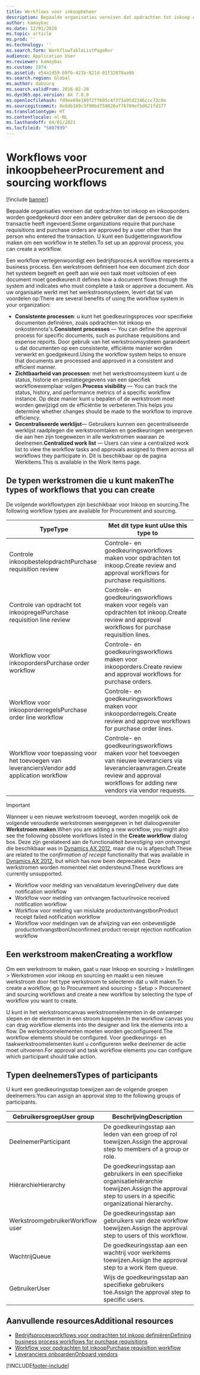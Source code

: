 ```yaml
---
title: Workflows voor inkoopbeheer
description: Bepaalde organisaties vereisen dat opdrachten tot inkoop en inkooporders worden goedgekeurd door een andere gebruiker dan de persoon die de transactie heeft ingevoerd. U kunt een budgetteringsworkflow maken om een workflow in te stellen.
author: kamaybac
ms.date: 12/01/2020
ms.topic: article
ms.prod: ''
ms.technology: ''
ms.search.form: WorkflowTableListPageRnr
audience: Application User
ms.reviewer: kamaybac
ms.custom: 2074
ms.assetid: e54a1d59-b9fb-421b-821d-01f32878aa9b
ms.search.region: Global
ms.author: dabourq
ms.search.validFrom: 2016-02-28
ms.dyn365.ops.version: AX 7.0.0
ms.openlocfilehash: fd9ee69e180f2ff605c4f373a95d2346ccc73c0e
ms.sourcegitcommit: 0e8db169c3f90bd750826af76709ef5d621fd377
ms.translationtype: HT
ms.contentlocale: nl-NL
ms.lasthandoff: 04/01/2021
ms.locfileid: "5807939"
---
```

# <a name="procurement-and-sourcing-workflows"></a><span data-ttu-id="8a4af-104">Workflows voor inkoopbeheer</span><span class="sxs-lookup"><span data-stu-id="8a4af-104">Procurement and sourcing workflows</span></span>

[!include [banner](../includes/banner.md)]

<span data-ttu-id="8a4af-105">Bepaalde organisaties vereisen dat opdrachten tot inkoop en inkooporders worden goedgekeurd door een andere gebruiker dan de persoon die de transactie heeft ingevoerd.</span><span class="sxs-lookup"><span data-stu-id="8a4af-105">Some organizations require that purchase requisitions and purchase orders are approved by a user other than the person who entered the transaction.</span></span> <span data-ttu-id="8a4af-106">U kunt een budgetteringsworkflow maken om een workflow in te stellen.</span><span class="sxs-lookup"><span data-stu-id="8a4af-106">To set up an approval process, you can create a workflow.</span></span>

<span data-ttu-id="8a4af-107">Een workflow vertegenwoordigt een bedrijfsproces.</span><span class="sxs-lookup"><span data-stu-id="8a4af-107">A workflow represents a business process.</span></span> <span data-ttu-id="8a4af-108">Een werkstroom definieert hoe een document zich door het systeem begeeft en geeft aan wie een taak moet voltooien of een document moet goedkeuren.</span><span class="sxs-lookup"><span data-stu-id="8a4af-108">It defines how a document flows through the system and indicates who must complete a task or approve a document.</span></span> <span data-ttu-id="8a4af-109">Als uw organisatie werkt met het werkstroomsysteem, levert dat tal van voordelen op:</span><span class="sxs-lookup"><span data-stu-id="8a4af-109">There are several benefits of using the workflow system in your organization:</span></span>

- <span data-ttu-id="8a4af-110">**Consistente processen**: u kunt het goedkeuringsproces voor specifieke documenten definiëren, zoals opdrachten tot inkoop en onkostennota's.</span><span class="sxs-lookup"><span data-stu-id="8a4af-110">**Consistent processes** — You can define the approval process for specific documents, such as purchase requisitions and expense reports.</span></span> <span data-ttu-id="8a4af-111">Door gebruik van het werkstroomsysteem garandeert u dat documenten op een consistente, efficiënte manier worden verwerkt en goedgekeurd.</span><span class="sxs-lookup"><span data-stu-id="8a4af-111">Using the workflow system helps to ensure that documents are processed and approved in a consistent and efficient manner.</span></span>
- <span data-ttu-id="8a4af-112">**Zichtbaarheid van processen**: met het werkstroomsysteem kunt u de status, historie en prestatiegegevens van een specifiek workflowexemplaar volgen.</span><span class="sxs-lookup"><span data-stu-id="8a4af-112">**Process visibility** — You can track the status, history, and performance metrics of a specific workflow instance.</span></span> <span data-ttu-id="8a4af-113">Op deze manier kunt u bepalen of de werkstroom moet worden gewijzigd om de efficiëntie te verbeteren.</span><span class="sxs-lookup"><span data-stu-id="8a4af-113">This helps you determine whether changes should be made to the workflow to improve efficiency.</span></span>
- <span data-ttu-id="8a4af-114">**Gecentraliseerde werklijst**— Gebruikers kunnen een gecentraliseerde werklijst raadplegen die werkstroomtaken en goedkeuringen weergeven die aan hen zijn toegewezen in alle werkstromen waaraan ze deelnemen.</span><span class="sxs-lookup"><span data-stu-id="8a4af-114">**Centralized work list** — Users can view a centralized work list to view the workflow tasks and approvals assigned to them across all workflows they participate in.</span></span> <span data-ttu-id="8a4af-115">Dit is beschikbaar op de pagina Werkitems.</span><span class="sxs-lookup"><span data-stu-id="8a4af-115">This is available in the Work items page.</span></span>

## <a name="the-types-of-workflows-that-you-can-create"></a><span data-ttu-id="8a4af-116"> De typen werkstromen die u kunt maken</span><span class="sxs-lookup"><span data-stu-id="8a4af-116">The types of workflows that you can create</span></span>

<span data-ttu-id="8a4af-117">De volgende workflowtypen zijn beschikbaar voor Inkoop en sourcing.</span><span class="sxs-lookup"><span data-stu-id="8a4af-117">The following workflow types are available for Procurement and sourcing.</span></span>

| <span data-ttu-id="8a4af-118">Type</span><span class="sxs-lookup"><span data-stu-id="8a4af-118">Type</span></span> | <span data-ttu-id="8a4af-119">Met dit type kunt u</span><span class="sxs-lookup"><span data-stu-id="8a4af-119">Use this type to</span></span> |
|---|---|
| <span data-ttu-id="8a4af-120">Controle inkoopbestelopdracht</span><span class="sxs-lookup"><span data-stu-id="8a4af-120">Purchase requisition review</span></span> | <span data-ttu-id="8a4af-121">Controle- en goedkeuringsworkflows maken voor opdrachten tot inkoop.</span><span class="sxs-lookup"><span data-stu-id="8a4af-121">Create review and approval workflows for purchase requisitions.</span></span> |
| <span data-ttu-id="8a4af-122">Controle van opdracht tot inkoopregel</span><span class="sxs-lookup"><span data-stu-id="8a4af-122">Purchase requisition line review</span></span> | <span data-ttu-id="8a4af-123">Controle- en goedkeuringsworkflows maken voor regels van opdrachten tot inkoop.</span><span class="sxs-lookup"><span data-stu-id="8a4af-123">Create review and approval workflows for purchase requisition lines.</span></span> |
| <span data-ttu-id="8a4af-124">Workflow voor inkooporders</span><span class="sxs-lookup"><span data-stu-id="8a4af-124">Purchase order workflow</span></span> | <span data-ttu-id="8a4af-125">Controle- en goedkeuringsworkflows maken voor inkooporders.</span><span class="sxs-lookup"><span data-stu-id="8a4af-125">Create review and approval workflows for purchase orders.</span></span> |
| <span data-ttu-id="8a4af-126">Workflow voor inkooporderregels</span><span class="sxs-lookup"><span data-stu-id="8a4af-126">Purchase order line workflow</span></span> | <span data-ttu-id="8a4af-127">Controle- en goedkeuringsworkflows maken voor inkooporderregels.</span><span class="sxs-lookup"><span data-stu-id="8a4af-127">Create review and approve workflows for purchase order lines.</span></span> |
| <span data-ttu-id="8a4af-128">Workflow voor toepassing voor het toevoegen van leveranciers</span><span class="sxs-lookup"><span data-stu-id="8a4af-128">Vendor add application workflow</span></span> | <span data-ttu-id="8a4af-129">Controle- en goedkeuringsworkflows maken voor het toevoegen van nieuwe leveranciers via leverancieraanvragen.</span><span class="sxs-lookup"><span data-stu-id="8a4af-129">Create review and approval workflows for adding new vendors via vendor requests.</span></span> |

> [!IMPORTANT]
> <span data-ttu-id="8a4af-130">Wanneer u een nieuwe werkstroom toevoegt, worden mogelijk ook de volgende verouderde werkstromen weergegeven in het dialoogvenster **Werkstroom maken**.</span><span class="sxs-lookup"><span data-stu-id="8a4af-130">When you are adding a new workflow, you might also see the following obsolete workflows listed in the **Create workflow** dialog box.</span></span> <span data-ttu-id="8a4af-131">Deze zijn gerelateerd aan de functionaliteit *bevestiging van ontvangst* die beschikbaar was in [Dynamics AX 2012](https://docs.microsoft.com/dynamicsax-2012/appuser-itpro/set-up-procurement-and-sourcing-workflows), maar die nu is afgeschaft.</span><span class="sxs-lookup"><span data-stu-id="8a4af-131">These are related to the *confirmation of receipt* functionality that was available in [Dynamics AX 2012](https://docs.microsoft.com/dynamicsax-2012/appuser-itpro/set-up-procurement-and-sourcing-workflows), but which has now been deprecated.</span></span> <span data-ttu-id="8a4af-132">Deze werkstromen worden momenteel niet ondersteund.</span><span class="sxs-lookup"><span data-stu-id="8a4af-132">These workflows are currently unsupported.</span></span>
> 
> - <span data-ttu-id="8a4af-133">Workflow voor melding van vervaldatum levering</span><span class="sxs-lookup"><span data-stu-id="8a4af-133">Delivery due date notification workflow</span></span>
> - <span data-ttu-id="8a4af-134">Workflow voor melding van ontvangen factuur</span><span class="sxs-lookup"><span data-stu-id="8a4af-134">Invoice received notification workflow</span></span>
> - <span data-ttu-id="8a4af-135">Workflow voor melding van mislukte productontvangstbon</span><span class="sxs-lookup"><span data-stu-id="8a4af-135">Product receipt failed notification workflow</span></span>
> - <span data-ttu-id="8a4af-136">Workflow voor meldingen van de afwijzing van een onbevestigde productontvangstbon</span><span class="sxs-lookup"><span data-stu-id="8a4af-136">Unconfirmed product receipt rejection notification workflow</span></span>

## <a name="creating-a-workflow"></a><span data-ttu-id="8a4af-137">Een werkstroom maken</span><span class="sxs-lookup"><span data-stu-id="8a4af-137">Creating a workflow</span></span>

<span data-ttu-id="8a4af-138">Om een werkstroom te maken, gaat u naar Inkoop en sourcing &gt; Instellingen &gt; Werkstromen voor inkoop en sourcing en maakt u een nieuwe werkstroom door het type werkstroom te selecteren dat u wilt maken.</span><span class="sxs-lookup"><span data-stu-id="8a4af-138">To create a workflow, go to Procurement and sourcing &gt; Setup &gt; Procurement and sourcing workflows and create a new workflow by selecting the type of workflow you want to create.</span></span> 

<span data-ttu-id="8a4af-139">U kunt in het werkstroomcanvas werkstroomelementen in de ontwerper slepen en de elementen in een stroom koppelen.</span><span class="sxs-lookup"><span data-stu-id="8a4af-139">In the workflow canvas you can drag workflow elements into the designer and link the elements into a flow.</span></span> <span data-ttu-id="8a4af-140">De werkstroomelementen moeten worden geconfigureerd.</span><span class="sxs-lookup"><span data-stu-id="8a4af-140">The workflow elements should be configured.</span></span> <span data-ttu-id="8a4af-141">Voor goedkeurings- en taakwerkstroomelementen kunt u configureren welke deelnemer de actie moet uitvoeren.</span><span class="sxs-lookup"><span data-stu-id="8a4af-141">For approval and task workflow elements you can configure which participant should take action.</span></span>

## <a name="types-of-participants"></a><span data-ttu-id="8a4af-142">Typen deelnemers</span><span class="sxs-lookup"><span data-stu-id="8a4af-142">Types of participants</span></span>

<span data-ttu-id="8a4af-143">U kunt een goedkeuringsstap toewijzen aan de volgende groepen deelnemers.</span><span class="sxs-lookup"><span data-stu-id="8a4af-143">You can assign an approval step to the following groups of participants.</span></span>

| <span data-ttu-id="8a4af-144">Gebruikersgroep</span><span class="sxs-lookup"><span data-stu-id="8a4af-144">User group</span></span> | <span data-ttu-id="8a4af-145">Beschrijving</span><span class="sxs-lookup"><span data-stu-id="8a4af-145">Description</span></span> |
|---|---|
| <span data-ttu-id="8a4af-146">Deelnemer</span><span class="sxs-lookup"><span data-stu-id="8a4af-146">Participant</span></span> | <span data-ttu-id="8a4af-147">De goedkeuringsstap aan leden van een groep of rol toewijzen.</span><span class="sxs-lookup"><span data-stu-id="8a4af-147">Assign the approval step to members of a group or role.</span></span> |
| <span data-ttu-id="8a4af-148">Hiërarchie</span><span class="sxs-lookup"><span data-stu-id="8a4af-148">Hierarchy</span></span> | <span data-ttu-id="8a4af-149">De goedkeuringsstap aan gebruikers in een specifieke organisatiehiërarchie toewijzen.</span><span class="sxs-lookup"><span data-stu-id="8a4af-149">Assign the approval step to users in a specific organizational hierarchy.</span></span> |
| <span data-ttu-id="8a4af-150">Werkstroomgebruiker</span><span class="sxs-lookup"><span data-stu-id="8a4af-150">Workflow user</span></span> | <span data-ttu-id="8a4af-151">De goedkeuringsstap aan gebruikers van deze workflow toewijzen.</span><span class="sxs-lookup"><span data-stu-id="8a4af-151">Assign the approval step to users of this workflow.</span></span> |
| <span data-ttu-id="8a4af-152">Wachtrij</span><span class="sxs-lookup"><span data-stu-id="8a4af-152">Queue</span></span> | <span data-ttu-id="8a4af-153">De goedkeuringsstap aan een wachtrij voor werkitems toewijzen.</span><span class="sxs-lookup"><span data-stu-id="8a4af-153">Assign the approval step to a work item queue.</span></span> |
| <span data-ttu-id="8a4af-154">Gebruiker</span><span class="sxs-lookup"><span data-stu-id="8a4af-154">User</span></span> | <span data-ttu-id="8a4af-155">Wijs de goedkeuringsstap aan specifieke gebruikers toe.</span><span class="sxs-lookup"><span data-stu-id="8a4af-155">Assign the approval step to specific users.</span></span> |

## <a name="additional-resources"></a><span data-ttu-id="8a4af-156">Aanvullende resources</span><span class="sxs-lookup"><span data-stu-id="8a4af-156">Additional resources</span></span>

- [<span data-ttu-id="8a4af-157">Bedrijfsprocesworkflows voor opdrachten tot inkoop definiëren</span><span class="sxs-lookup"><span data-stu-id="8a4af-157">Defining business process workflows for purchase requisitions</span></span>](https://www.microsoft.com/download/details.aspx?id=101821)
- [<span data-ttu-id="8a4af-158">Workflow voor opdrachten tot inkoop</span><span class="sxs-lookup"><span data-stu-id="8a4af-158">Purchase requisition workflow</span></span>](purchase-requisitions-workflow.md)
- [<span data-ttu-id="8a4af-159">Leveranciers onboarden</span><span class="sxs-lookup"><span data-stu-id="8a4af-159">Onboard vendors</span></span>](vendor-onboarding.md)


[!INCLUDE[footer-include](../../includes/footer-banner.md)]